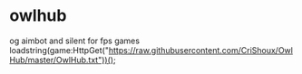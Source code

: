 # owlhub
og aimbot and silent for fps games
loadstring(game:HttpGet("https://raw.githubusercontent.com/CriShoux/OwlHub/master/OwlHub.txt"))();
